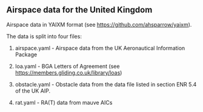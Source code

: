 Airspace data for the United Kingdom
------------------------------------

Airspace data in YAIXM format (see https://github.com/ahsparrow/yaixm).

The data is split into four files:

1. airspace.yaml - Airspace data from the UK Aeronautical Information Package

2. loa.yaml - BGA Letters of Agreement (see https://members.gliding.co.uk/library/loas)

3. obstacle.yaml - Obstacle data from the data file listed in section ENR 5.4
   of the UK AIP.

4. rat.yaml - RA(T) data from mauve AICs
